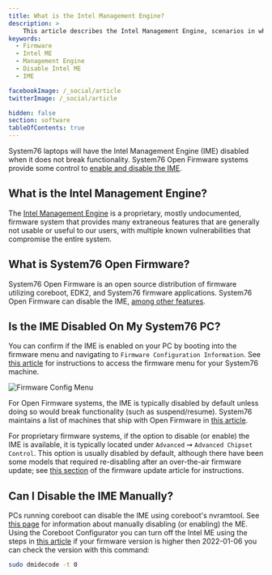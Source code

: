 ```yaml
---
title: What is the Intel Management Engine?
description: >
    This article describes the Intel Management Engine, scenarios in which the IME is disabled, and how to manually disable on systems running coreboot.
keywords:
  - Firmware
  - Intel ME
  - Management Engine
  - Disable Intel ME
  - IME

facebookImage: /_social/article
twitterImage: /_social/article

hidden: false
section: software
tableOfContents: true
---
```


System76 laptops will have the Intel Management Engine (IME) disabled when it does not break functionality. System76 Open Firmware systems provide some control to [enable and disable the IME](https://github.com/system76/firmware-open/blob/master/docs/intel-me.md).

## What is the Intel Management Engine?

The [Intel Management Engine](https://en.wikipedia.org/wiki/Intel_Management_Engine) is a proprietary, mostly undocumented, firmware system that provides many extraneous features that are generally not usable or useful to our users, with multiple known vulnerabilities that compromise the entire system.

## What is System76 Open Firmware?

System76 Open Firmware is an open source distribution of firmware utilizing coreboot, EDK2, and System76 firmware applications. System76 Open Firmware can disable the IME, [among other features](/articles/transition-firmware).

## Is the IME Disabled On My System76 PC?

You can confirm if the IME is enabled on your PC by booting into the firmware menu and navigating to `Firmware Configuration Information`. See [this article](/articles/boot-menu/) for instructions to access the firmware menu for your System76 machine.

![Firmware Config Menu](/images/intel-me/firmwareconfiginfo.png)

For Open Firmware systems, the IME is typically disabled by default unless doing so would break functionality (such as suspend/resume). System76 maintains a list of machines that ship with Open Firmware in [this article](/articles/open-firmware-systems/).

For proprietary firmware systems, if the option to disable (or enable) the IME is available, it is typically located under `Advanced` ➞ `Advanced Chipset Control`. This option is usually disabled by default, although there have been some models that required re-disabling after an over-the-air firmware update; see [this section](/articles/system-firmware#disabling-the-me) of the firmware update article for instructions.

## Can I Disable the IME Manually?

PCs running coreboot can disable the IME using coreboot's nvramtool. See [this page](https://github.com/system76/firmware-open/blob/master/docs/intel-me.md) for information about manually disabling (or enabling) the ME. Using the Coreboot Configurator you can turn off the Intel ME using the steps in [this article](https://github.com/system76/coreboot/tree/system76/util/coreboot-configurator) if your firmware version is higher then 2022-01-06 you can check the version with this command:

```bash
sudo dmidecode -t 0
```
